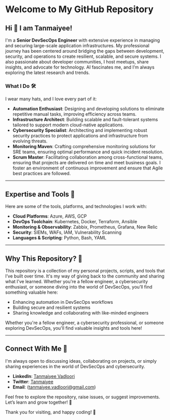 # Welcome to My GitHub Repository

## Hi 👋 I am Tanmaiyee!

I'm a **Senior DevSecOps Engineer** with extensive experience in managing and securing large-scale application infrastructures. My professional journey has been centered around bridging the gaps between development, security, and operations to create resilient, scalable, and secure systems. I also passionate about developer communities, I host meetups, share insights, and advocate for technology. AI fascinates me, and I’m always exploring the latest research and trends. 

### What I Do 🛠️

I wear many hats, and I love every part of it:

- **Automation Enthusiast**: Designing and developing solutions to eliminate repetitive manual tasks, improving efficiency across teams.
- **Infrastructure Architect**: Building scalable and fault-tolerant systems tailored to support modern cloud-native applications.
- **Cybersecurity Specialist**: Architecting and implementing robust security practices to protect applications and infrastructure from evolving threats.
- **Monitoring Maven**: Crafting comprehensive monitoring solutions for SRE teams, ensuring optimal performance and quick incident resolution.
- **Scrum Master**: Facilitating collaboration among cross-functional teams, ensuring that projects are delivered on time and meet business goals. I foster an environment of continuous improvement and ensure that Agile best practices are followed.

---

## Expertise and Tools 🧰
Here are some of the tools, platforms, and technologies I work with:
- **Cloud Platforms**: Azure, AWS, GCP
- **DevOps Toolchain**: Kubernetes, Docker, Terraform, Ansible
- **Monitoring & Observability**: Zabbix, Prometheus, Grafana, New Relic
- **Security**: SIEMs, WAFs, IAM, Vulnerability Scanning
- **Languages & Scripting**: Python, Bash, YAML

---

## Why This Repository? 🤔

This repository is a collection of my personal projects, scripts, and tools that I’ve built over time. It's my way of giving back to the community and sharing what I’ve learned. Whether you're a fellow engineer, a cybersecurity enthusiast, or someone diving into the world of DevSecOps, you’ll find something valuable here:

- Enhancing automation in DevSecOps workflows
- Building secure and resilient systems
- Sharing knowledge and collaborating with like-minded engineers

Whether you're a fellow engineer, a cybersecurity professional, or someone exploring DevSecOps, you'll find valuable insights and tools here!

---

## Connect With Me 💬
I'm always open to discussing ideas, collaborating on projects, or simply sharing experiences in the world of DevSecOps and cybersecurity.

- **LinkedIn**: [Tanmaiyee Vadloori](https://www.linkedin.com/in/tanmaiyee-vadloori)
- **Twitter**: [Tanmaiyee](https://x.com/tanmaivadloori)
- **Email**: (tanmaiyee.vadloori@gmail.com)

Feel free to explore the repository, raise issues, or suggest improvements. Let’s learn and grow together! 🚀

Thank you for visiting, and happy coding! 🎉
